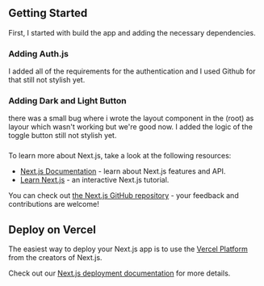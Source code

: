 ## Getting Started

First, I started with build the app and adding the necessary dependencies.


### Adding Auth.js

I added all of the requirements for the authentication and I used Github for that still not stylish yet.

### Adding Dark and Light Button

there was a small bug where i wrote the layout component in the (root) as layour which wasn't working but we're good now.
I added the logic of the toggle button still not stylish yet.

###

To learn more about Next.js, take a look at the following resources:

- [Next.js Documentation](https://nextjs.org/docs) - learn about Next.js features and API.
- [Learn Next.js](https://nextjs.org/learn) - an interactive Next.js tutorial.

You can check out [the Next.js GitHub repository](https://github.com/vercel/next.js) - your feedback and contributions are welcome!

## Deploy on Vercel

The easiest way to deploy your Next.js app is to use the [Vercel Platform](https://vercel.com/new?utm_medium=default-template&filter=next.js&utm_source=create-next-app&utm_campaign=create-next-app-readme) from the creators of Next.js.

Check out our [Next.js deployment documentation](https://nextjs.org/docs/app/building-your-application/deploying) for more details.
